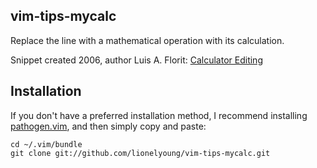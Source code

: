 ## vim-tips-mycalc

Replace the line with a mathematical operation with its calculation.

Snippet created 2006, author Luis A. Florit: [Calculator Editing](http://vim.wikia.com/wiki/Calculator_Editing)

## Installation

If you don't have a preferred installation method, I recommend
installing [pathogen.vim](https://github.com/tpope/vim-pathogen), and
then simply copy and paste:

    cd ~/.vim/bundle
    git clone git://github.com/lionelyoung/vim-tips-mycalc.git
